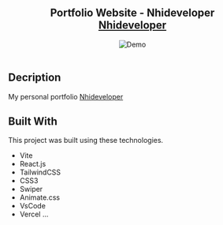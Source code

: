 <h2 align="center">
  Portfolio Website - Nhideveloper <br/>
  <a href="https://nhideveloper.id.vn" target="_blank">Nhideveloper</a>
</h2>
<div align="center">
  <img alt="Demo" src="https://res-console.cloudinary.com/dqnzb1ieq/media_explorer_thumbnails/3f065c76f6eb9b2d2781a769b690d8cd/detailed" />
</div>

<br/>

## Decription

My personal portfolio <a href="https://nhideveloper.id.vn" target="_blank">Nhideveloper</a>

## Built With

This project was built using these technologies.

- Vite
- React.js
- TailwindCSS
- CSS3
- Swiper
- Animate.css
- VsCode
- Vercel
  ...
